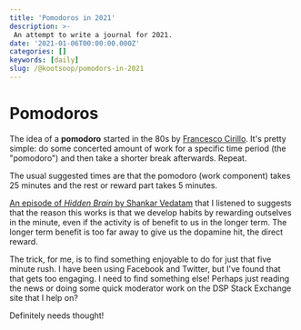 ```yaml
---
title: 'Pomodoros in 2021'
description: >-
 An attempt to write a journal for 2021.
date: '2021-01-06T00:00:00.000Z'
categories: []
keywords: [daily]
slug: /@kootsoop/pomodors-in-2021
---
```

# Pomodoros

The idea of a **pomodoro** started in the 80s by [Francesco Cirillo](https://francescocirillo.com/pages/pomodoro-technique).  It's pretty simple: do some concerted amount of work for a specific time period (the "pomodoro") and then take a shorter break afterwards. Repeat.

The usual suggested times are that the pomodoro (work component) takes 25 minutes and the rest or reward part takes 5 minutes.

[An episode of *Hidden Brain* by Shankar Vedatam](https://www.npr.org/2019/12/11/787160734/creatures-of-habit-how-habits-shape-who-we-are-and-who-we-become) that I listened to suggests that the reason this works is that we develop habits by rewarding outselves in the minute, even if the activity is of benefit to us in the longer term.  The longer term benefit is too far away to give us the dopamine hit, the direct reward. 

The trick, for me, is to find something enjoyable to do for just that five minute rush. I have been using Facebook and Twitter, but I've found that that gets too engaging.  I need to find something else!  Perhaps just reading the news or doing some quick moderator work on the DSP Stack Exchange site that I help on?

Definitely needs thought!
